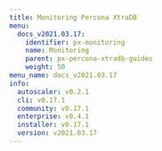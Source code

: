 ```yaml
---
title: Monitoring Percona XtraDB
menu:
  docs_v2021.03.17:
    identifier: px-monitoring
    name: Monitoring
    parent: px-percona-xtradb-guides
    weight: 50
menu_name: docs_v2021.03.17
info:
  autoscaler: v0.2.1
  cli: v0.17.1
  community: v0.17.1
  enterprise: v0.4.1
  installer: v0.17.1
  version: v2021.03.17
---
```



